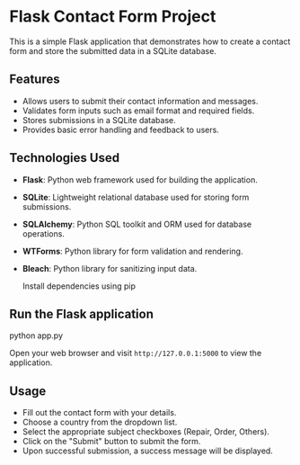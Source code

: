 # Flask Contact Form Project

This is a simple Flask application that demonstrates how to create a contact form and store the submitted data in a SQLite database.

## Features

- Allows users to submit their contact information and messages.
- Validates form inputs such as email format and required fields.
- Stores submissions in a SQLite database.
- Provides basic error handling and feedback to users.

## Technologies Used

- **Flask**: Python web framework used for building the application.
- **SQLite**: Lightweight relational database used for storing form submissions.
- **SQLAlchemy**: Python SQL toolkit and ORM used for database operations.
- **WTForms**: Python library for form validation and rendering.
- **Bleach**: Python library for sanitizing input data.

  Install dependencies using pip


## Run the Flask application

python app.py

Open your web browser and visit `http://127.0.0.1:5000` to view the application.

## Usage

- Fill out the contact form with your details.
- Choose a country from the dropdown list.
- Select the appropriate subject checkboxes (Repair, Order, Others).
- Click on the "Submit" button to submit the form.
- Upon successful submission, a success message will be displayed.



